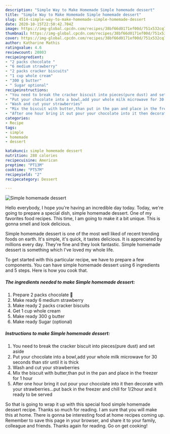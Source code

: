 ```yaml
---
description: "Simple Way to Make Homemade Simple homemade dessert"
title: "Simple Way to Make Homemade Simple homemade dessert"
slug: 4514-simple-way-to-make-homemade-simple-homemade-dessert
date: 2020-10-15T22:50:42.704Z
image: https://img-global.cpcdn.com/recipes/38bf66d0171ef00d/751x532cq70/simple-homemade-dessert-recipe-main-photo.jpg
thumbnail: https://img-global.cpcdn.com/recipes/38bf66d0171ef00d/751x532cq70/simple-homemade-dessert-recipe-main-photo.jpg
cover: https://img-global.cpcdn.com/recipes/38bf66d0171ef00d/751x532cq70/simple-homemade-dessert-recipe-main-photo.jpg
author: Katharine Mathis
ratingvalue: 4.6
reviewcount: 20803
recipeingredient:
- "2 packs chocolate "
- "6 medium strawberry"
- "2 packs cracker biscuits"
- "1 cup whole cream"
- "300 g butter"
- " Sugar optional"
recipeinstructions:
- "You need to break the cracker biscuit into pieces(pure dust) and set aside"
- "Put your chocolate into a bowl,add your whole milk microwave for 30 seconds than stir until it is thick"
- "Wash and cut your strawberries"
- "Mix the biscuit with butter,than put in the pan and place in the freezer for 1 hour"
- "After one hour bring it out pour your chocolate into it then decorate with your strawberries...put back in the freezer and chill for 1/2hour and it ready to be served"
categories:
- Recipe
tags:
- simple
- homemade
- dessert

katakunci: simple homemade dessert 
nutrition: 288 calories
recipecuisine: American
preptime: "PT13M"
cooktime: "PT57M"
recipeyield: "2"
recipecategory: Dessert

---
```



![Simple homemade dessert](https://img-global.cpcdn.com/recipes/38bf66d0171ef00d/751x532cq70/simple-homemade-dessert-recipe-main-photo.jpg)

Hello everybody, I hope you're having an incredible day today. Today, we're going to prepare a special dish, simple homemade dessert. One of my favorites food recipes. This time, I am going to make it a bit unique. This is gonna smell and look delicious.



Simple homemade dessert is one of the most well liked of recent trending foods on earth. It's simple, it's quick, it tastes delicious. It is appreciated by millions every day. They're fine and they look fantastic. Simple homemade dessert is something which I've loved my whole life.


To get started with this particular recipe, we have to prepare a few components. You can have simple homemade dessert using 6 ingredients and 5 steps. Here is how you cook that.

<!--inarticleads1-->

##### The ingredients needed to make Simple homemade dessert:

1. Prepare 2 packs chocolate 🍫
1. Make ready 6 medium strawberry
1. Make ready 2 packs cracker biscuits
1. Get 1 cup whole cream
1. Make ready 300 g butter
1. Make ready  Sugar (optional)




<!--inarticleads2-->

##### Instructions to make Simple homemade dessert:

1. You need to break the cracker biscuit into pieces(pure dust) and set aside
1. Put your chocolate into a bowl,add your whole milk microwave for 30 seconds than stir until it is thick
1. Wash and cut your strawberries
1. Mix the biscuit with butter,than put in the pan and place in the freezer for 1 hour
1. After one hour bring it out pour your chocolate into it then decorate with your strawberries...put back in the freezer and chill for 1/2hour and it ready to be served




So that is going to wrap it up with this special food simple homemade dessert recipe. Thanks so much for reading. I am sure that you will make this at home. There is gonna be interesting food at home recipes coming up. Remember to save this page in your browser, and share it to your family, colleague and friends. Thanks again for reading. Go on get cooking!
